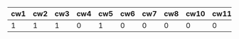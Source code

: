 | cw1 	| cw2 	| cw3 	| cw4 	| cw5 	| cw6 	| cw7 	| cw8 	| cw10 	| cw11 	| cw12 	| kolo1pkt 	|
|-----	|-----	|-----	|-----	|-----	|-----	|-----	|-----	|------	|------	|------	|----------	|
|   1 	|   1 	|   1 	|   0 	|   1 	|   0 	|   0 	|   0 	|    0 	|    0 	| ?    	|       39 	|
